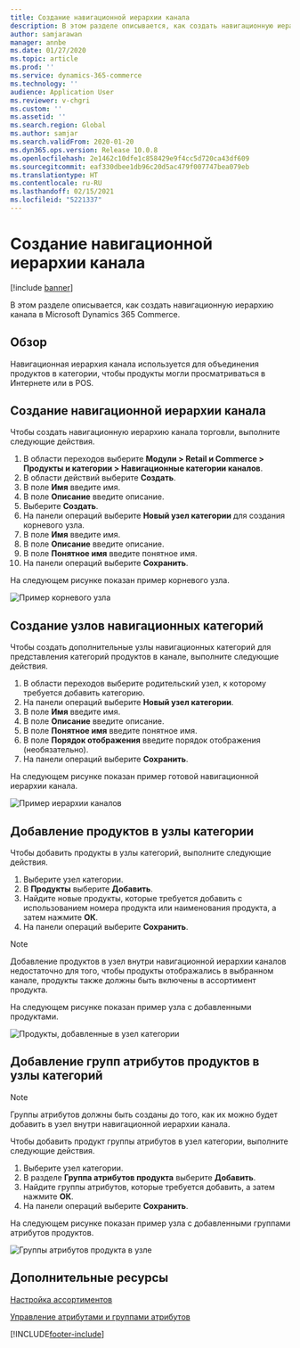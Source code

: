 ```yaml
---
title: Создание навигационной иерархии канала
description: В этом разделе описывается, как создать навигационную иерархию канала в Microsoft Dynamics 365 Commerce.
author: samjarawan
manager: annbe
ms.date: 01/27/2020
ms.topic: article
ms.prod: ''
ms.service: dynamics-365-commerce
ms.technology: ''
audience: Application User
ms.reviewer: v-chgri
ms.custom: ''
ms.assetid: ''
ms.search.region: Global
ms.author: samjar
ms.search.validFrom: 2020-01-20
ms.dyn365.ops.version: Release 10.0.8
ms.openlocfilehash: 2e1462c10dfe1c858429e9f4cc5d720ca43df609
ms.sourcegitcommit: eaf330dbee1db96c20d5ac479f007747bea079eb
ms.translationtype: HT
ms.contentlocale: ru-RU
ms.lasthandoff: 02/15/2021
ms.locfileid: "5221337"
---
```

# <a name="create-a-channel-navigation-hierarchy"></a>Создание навигационной иерархии канала


[!include [banner](includes/banner.md)]

В этом разделе описывается, как создать навигационную иерархию канала в Microsoft Dynamics 365 Commerce.

## <a name="overview"></a>Обзор

Навигационная иерархия канала используется для объединения продуктов в категории, чтобы продукты могли просматриваться в Интернете или в POS.

## <a name="create-a-channel-navigation-hierarchy"></a>Создание навигационной иерархии канала

Чтобы создать навигационную иерархию канала торговли, выполните следующие действия.

1. В области переходов выберите **Модули \> Retail и Commerce \> Продукты и категории \> Навигационные категории каналов**.
1. В области действий выберите **Создать**.
1. В поле **Имя** введите имя.
1. В поле **Описание** введите описание.
1. Выберите **Создать**.
1. На панели операций выберите **Новый узел категории** для создания корневого узла.
1. В поле **Имя** введите имя.
1. В поле **Описание** введите описание.
1. В поле **Понятное имя** введите понятное имя.
1. На панели операций выберите **Сохранить**.

На следующем рисунке показан пример корневого узла.

![Пример корневого узла](media/create-channel-hierarchy-1.png)

## <a name="create-navigation-category-nodes"></a>Создание узлов навигационных категорий

Чтобы создать дополнительные узлы навигационных категорий для представления категорий продуктов в канале, выполните следующие действия.

1. В области переходов выберите родительский узел, к которому требуется добавить категорию.
1. На панели операций выберите **Новый узел категории**.
1. В поле **Имя** введите имя.
1. В поле **Описание** введите описание.
1. В поле **Понятное имя** введите понятное имя.
1. В поле **Порядок отображения** введите порядок отображения (необязательно).
1. На панели операций выберите **Сохранить**.

На следующем рисунке показан пример готовой навигационной иерархии канала.

![Пример иерархии каналов](media/create-channel-hierarchy-2.png)

## <a name="add-products-to-category-nodes"></a>Добавление продуктов в узлы категории

Чтобы добавить продукты в узлы категорий, выполните следующие действия.

1. Выберите узел категории.
1. В **Продукты** выберите **Добавить**.
1. Найдите новые продукты, которые требуется добавить с использованием номера продукта или наименования продукта, а затем нажмите **ОК**.
1. На панели операций выберите **Сохранить**.

> [!NOTE]
> Добавление продуктов в узел внутри навигационной иерархии каналов недостаточно для того, чтобы продукты отображались в выбранном канале, продукты также должны быть включены в ассортимент продукта.

На следующем рисунке показан пример узла с добавленными продуктами.

![Продукты, добавленные в узел категории](media/create-channel-hierarchy-3.png)

## <a name="add-product-attribute-groups-to-category-nodes"></a>Добавление групп атрибутов продуктов в узлы категорий

> [!NOTE]
> Группы атрибутов должны быть созданы до того, как их можно будет добавить в узел внутри навигационной иерархии канала.

Чтобы добавить продукт группы атрибутов в узел категории, выполните следующие действия.

1. Выберите узел категории.
1. В разделе **Группа атрибутов продукта** выберите **Добавить**.
1. Найдите группы атрибутов, которые требуется добавить, а затем нажмите **ОК**.
1. На панели операций выберите **Сохранить**.

На следующем рисунке показан пример узла с добавленными группами атрибутов продуктов.

![Группы атрибутов продукта в узле](media/create-channel-hierarchy-4.png)

## <a name="additional-resources"></a>Дополнительные ресурсы

[Настройка ассортиментов](set-up-assortments.md)

[Управление атрибутами и группами атрибутов](attribute-attributegroups-lifecycle.md)


[!INCLUDE[footer-include](../includes/footer-banner.md)]